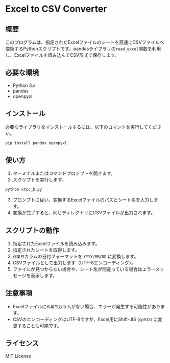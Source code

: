 # Excel to CSV Converter

## 概要
このプログラムは、指定されたExcelファイルのシートを高速にCSVファイルへ変換するPythonスクリプトです。pandasライブラリの`read_excel`関数を利用し、Excelファイルを読み込んでCSV形式で保存します。

## 必要な環境
- Python 3.x
- pandas
- openpyxl

## インストール
必要なライブラリをインストールするには、以下のコマンドを実行してください。

```sh
pip install pandas openpyxl
```

## 使い方
1. ターミナルまたはコマンドプロンプトを開きます。
2. スクリプトを実行します。

```sh
python xtoc_b.py
```

3. プロンプトに従い、変換するExcelファイルのパスとシート名を入力します。
4. 変換が完了すると、同じディレクトリにCSVファイルが出力されます。

## スクリプトの動作
1. 指定されたExcelファイルを読み込みます。
2. 指定されたシートを取得します。
3. `作業日`カラムの日付フォーマットを `YYYY/MM/DD` に変換します。
4. CSVファイルとして出力します（UTF-8エンコーディング）。
5. ファイルが見つからない場合や、シート名が間違っている場合はエラーメッセージを表示します。

## 注意事項
- Excelファイルに`作業日`カラムがない場合、エラーが発生する可能性があります。
- CSVのエンコーディングはUTF-8ですが、Excel用にShift-JIS (`cp932`) に変更することも可能です。

## ライセンス
MIT License
